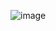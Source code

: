 ![image](https://github.com/Rahul-chaurasiya/Leetcode-Practice-Problem/assets/77222540/4fbeab0e-ddf5-4e02-b6de-c169351c3e69)
